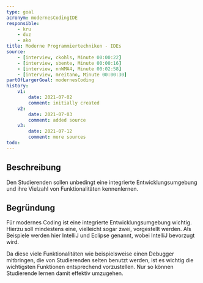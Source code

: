```yaml
---
type: goal
acronym: modernesCodingIDE
responsible: 
    - kru
    - duz
    - ako
title: Moderne Programmiertechniken - IDEs
source:
    - [interview, ckohls, Minute 00:00:22]
    - [interview, sbente, Minute 00:00:16]
    - [interview, nnWMA4, Minute 00:02:58]
    - [interview, mreitano, Minute 00:00:30]
partOfLargerGoal: modernesCoding
history:
    v1:
        date: 2021-07-02
        comment: initially created
    v2:
        date: 2021-07-03
        comment: added source
    v3:
        date: 2021-07-12
        comment: more sources
todo: 
---
```


## Beschreibung

Den Studierenden sollen unbedingt eine integrierte Entwicklungsumgebung und ihre Vielzahl von Funktionalitäten kennenlernen.

## Begründung

Für modernes Coding ist eine integrierte Entwicklungsumgebung wichtig. Hierzu soll mindestens eine, vielleicht sogar zwei, vorgestellt werden. Als Beispiele werden hier IntelliJ und Eclipse genannt, wobei IntelliJ bevorzugt wird. 

Da diese viele Funktionalitäten wie beispielsweise einen Debugger mitbringen, die von Studierenden selten benutzt werden, ist es wichtig die wichtigsten Funktionen entsprechend vorzustellen. Nur so können Studierende lernen damit effektiv umzugehen.